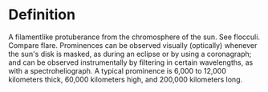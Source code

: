 # Definition

A filamentlike protuberance from the chromosphere of the sun. See
flocculi. Compare flare. Prominences can be observed visually
(optically) whenever the sun's disk is masked, as during an eclipse or
by using a coronagraph; and can be observed instrumentally by filtering
in certain wavelengths, as with a spectroheliograph. A typical
prominence is 6,000 to 12,000 kilometers thick, 60,000 kilometers high,
and 200,000 kilometers long.
